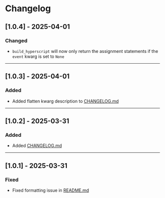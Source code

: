 # Changelog

## [1.0.4] - 2025-04-01
### Changed
- `build_hyperscript` will now only return the assignment statements if the `event` kwarg is set to `None`

---


## [1.0.3] - 2025-04-01
### Added
- Added flatten kwarg description to [CHANGELOG.md](CHANGELOG.md)

---

## [1.0.2] - 2025-03-31
### Added
- Added [CHANGELOG.md](CHANGELOG.md)

---

## [1.0.1] - 2025-03-31
### Fixed
- Fixed formatting issue in [README.md](README.md)